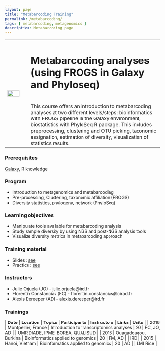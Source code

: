 ```yaml
---
layout: page
title: "Metabarcoding Training"
permalink: /metabarcoding/
tags: [ metabarcoding, metagenomics ]
description: Metabarcoding page
---
```

<table class="table-contact">
<tr>
<td width="15%"><img width="80%" src="{{ site.url }}/images/trainings-metabarcoding.png" alt="" />
</td>
<td>
<h1> Metabarcoding analyses (using FROGS in Galaxy and Phyloseq)</h1><br />
This course offers an introduction to metabarcoding analyses at two different levels/steps: bioinformatics with FROGS pipeline in the Galaxy environment, biostatistics with PhyloSeq R package. This includes preprocessing, clustering and OTU picking, taxonomic assignation, estimation of diversity, visualization of statistics results.
</td>
</tr>
</table>

### Prerequisites
[Galaxy](https://southgreenplatform.github.io/trainings//galaxy/), R knowledge
<div id="colonne1">
<h3>Program</h3>
<ul>
<li> Introduction to metagenomics and metabarcoding </li>
<li> Pre-processing, Clustering, taxonomic affiliation (FROGS) </li>
<li> Diversity statistics, phylogeny, network (PhyloSeq) </li>
</ul>
</div>

<div id="colonne2">
<h3>Learning objectives</h3>
<ul>
<li>Manipulate tools available for metabarcoding analysis </li>
<li>Study sample diversity by using NGS and post-NGS analysis tools</li>
<li>Visualize diversity metrics in metabarcoding approach </li>
</ul>
</div>


<div id="colonne3">
<h3>Training material</h3>
<ul>
<li>Slides : <a target="_blank" href="{{ site.url }}/files/metabarcoding_2018.pdf">see</a></li>
<li>Practice : <a target="_blank" href="{{ site.url }}/linux/metabarcodingPractice">see</a> </li>
</ul>
</div>

<div id="nextInline" class="clearfix">
<h3>Instructors</h3>
<ul>
    <li>Julie Orjuela (JO) - julie.orjuela@ird.fr</li>
    <li>Florentin Constancias (FC) - florentin.constancias@cirad.fr </li>
    <li>Alexis Dereeper (AD) - alexis.dereeper@ird.fr </li>
</ul>
</div>

### Trainings
 
| **Date** | **Location** | **Topics** | **Participants** | **Instructors** | **Links** | **Units** |
| 2018 | Montpellier, France |  Introduction to transcriptomics analyses | 20 | FC, JO, AD | | UMR DIADE, IPME, BOREA, QUALISUD |
| 2016 | Ouagadougou, Burkina |  Bioinformatics applied to genomics | 20 | FM, AD | | IRD |
| 2015 | Hanoi, Vietnam |  Bioinformatics applied to genomics | 20 | AD | | LMI Rice |

